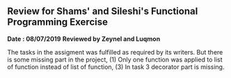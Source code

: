 ## Review for Shams' and Sileshi's Functional Programming Exercise
**Date : 08/07/2019**
**Reviewed by Zeynel and Luqmon**

The tasks in the assigment was fulfilled as required by its writers. But there is some missing part in the project, (1) Only one function was applied to list of function instead of list of function, (3) In task 3 decorator part is missing.